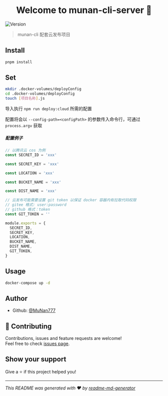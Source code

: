 <h1 align="center">Welcome to munan-cli-server 👋</h1>
<p>
  <img alt="Version" src="https://img.shields.io/badge/version-0.1.0-blue.svg?cacheSeconds=2592000" />
</p>

> munan-cli 配套云发布项目

## Install

```sh
pnpm install
```

## Set

```bash
mkdir .docker-volumes/deployConfig
cd .docker-volumes/deployConfig
touch [项目名称].js
```

导入执行 `npm run deploy:cloud` 所需的配置

配置将会以 `--config-path=<configPath>` 的参数传入命令行，可通过 `process.argv` 获取

##### 配置例子

```js
// 以腾讯云 cos 为例
const SECRET_ID = 'xxx'

const SECRET_KEY = 'xxx'

const LOCATION = 'xxx'

const BUCKET_NAME = 'xxx'

const DIST_NAME = 'xxx'

// 云发布可能需要设置 git token 以保证 docker 容器内有拉取代码权限
// gitee 格式: user:password
// github 格式：token
const GIT_TOKEN = ''

module.exports = {
  SECRET_ID,
  SECRET_KEY,
  LOCATION,
  BUCKET_NAME,
  DIST_NAME,
  GIT_TOKEN,
}
```

## Usage

```sh
docker-compose up -d
```

## Author

* Github: [@MuNan777](https://github.com/MuNan777)

## 🤝 Contributing

Contributions, issues and feature requests are welcome!<br />Feel free to check [issues page](https://github.com/MuNan777/munan-cli-server/issues). 

## Show your support

Give a ⭐️ if this project helped you!

***
_This README was generated with ❤️ by [readme-md-generator](https://github.com/kefranabg/readme-md-generator)_